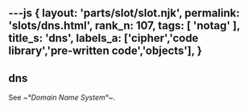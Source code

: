 ---js
{
  layout: 'parts/slot/slot.njk',
  permalink: 'slots/dns.html',
  rank_n: 107,
  tags: [ 'notag' ],
  title_s: 'dns',
  labels_a: ['cipher','code library','pre-written code','objects'],
}
---
## dns

See <i>~°Domain Name System°~</i>.
